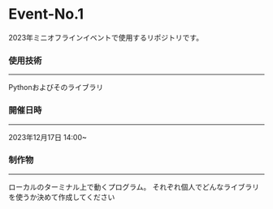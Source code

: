 # Event-No.1

2023年ミニオフラインイベントで使用するリポジトリです。


### 使用技術
---
Pythonおよびそのライブラリ

### 開催日時
---
2023年12月17日 14:00~

### 制作物
---
ローカルのターミナル上で動くプログラム。
それぞれ個人でどんなライブラリを使うか決めて作成してください
